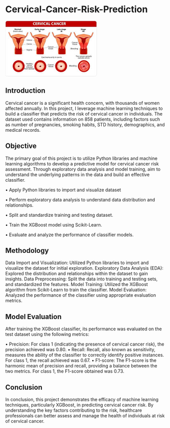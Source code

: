 # Cervical-Cancer-Risk-Prediction
![cervical](https://github.com/MaheshikaDilhani/Cervical-Cancer-Risk-Prediction/blob/main/CERVICAL.jpeg)

## Introduction

Cervical cancer is a significant health concern, with thousands of women affected annually. In this project, I leverage machine learning techniques to build a classifier that predicts the risk of cervical cancer in individuals. The dataset used contains information on 858 patients, including factors such as number of pregnancies, smoking habits, STD history, demographics, and medical records.



## Objective

The primary goal of this project is to utilize Python libraries and machine learning algorithms to develop a predictive model for cervical cancer risk assessment. Through exploratory data analysis and model training, aim to understand the underlying patterns in the data and build an effective classifier.


•	Apply Python libraries to import and visualize dataset

•	Perform exploratory data analysis to understand data distribution and relationships.

•	Split and standardize training and testing dataset.

•	Train the XGBoost model using Scikit-Learn.

•	Evaluate and analyze the performance of classifier models.




## Methodology

Data Import and Visualization: Utilized Python libraries to import and visualize the dataset for initial exploration.
Exploratory Data Analysis (EDA): Explored the distribution and relationships within the dataset to gain insights.
Data Preprocessing: Split the data into training and testing sets, and standardized the features.
Model Training: Utilized the XGBoost algorithm from Scikit-Learn to train the classifier.
Model Evaluation: Analyzed the performance of the classifier using appropriate evaluation metrics.





## Model Evaluation

After training the XGBoost classifier, its performance was evaluated on the test dataset using the following metrics:

•	Precision: For class 1 (indicating the presence of cervical cancer risk), the precision achieved was 0.80.
•	Recall: Recall, also known as sensitivity, measures the ability of the classifier to correctly identify positive instances. For class 1, the recall achieved was 0.67.
•	F1-score: The F1-score is the harmonic mean of precision and recall, providing a balance between the two metrics. For class 1, the F1-score obtained was 0.73.




## Conclusion

In conclusion, this project demonstrates the efficacy of machine learning techniques, particularly XGBoost, in predicting cervical cancer risk. By understanding the key factors contributing to the risk, healthcare professionals can better assess and manage the health of individuals at risk of cervical cancer.




